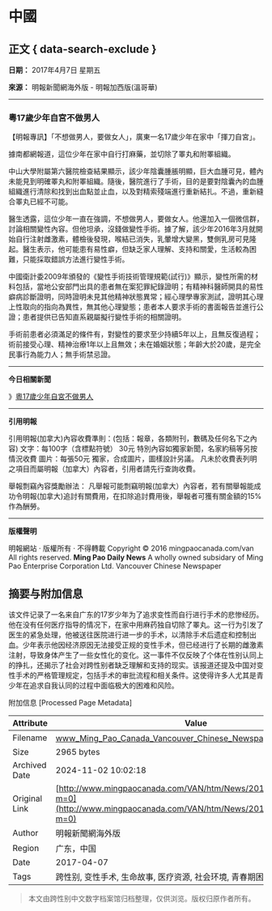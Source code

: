 # **中國**

## 正文 { data-search-exclude }


**日期：** 2017年4月7日 星期五

**來源：** 明報新聞網海外版 - 明報加西版(溫哥華)

---

### 粵17歲少年自宮不做男人

【明報專訊】「不想做男人，要做女人」，廣東一名17歲少年在家中「揮刀自宮」。

據南都網報道，這位少年在家中自行打麻藥，並切除了睪丸和附睪組織。

中山大學附屬第六醫院檢查結果顯示，該少年陰囊腫脹明顯，巨大血腫可見，體內未能見到明確睪丸和附睪組織。隨後，醫院進行了手術，目的是要對陰囊內的血腫組織進行清除和找到出血點並止血，以及對精索殘端進行重新結扎。不過，重新縫合睪丸已經不可能。

醫生透露，這位少年一直在強調，不想做男人，要做女人。他還加入一個微信群，討論相關變性內容。但他坦承，沒錢做變性手術。據了解，該少年2016年3月就開始自行注射雌激素，體檢後發現，喉結已消失，乳暈增大變黑，雙側乳房可見隆起。醫生表示，他可能患有易性癖，但缺乏家人理解、支持和關愛，生活較為困難，只能採取錯誤方法進行變性手術。

中國衛計委2009年頒發的《變性手術技術管理規範(試行)》顯示，變性所需的材料包括，當地公安部門出具的患者無在案犯罪紀錄證明；有精神科醫師開具的易性癖病診斷證明，同時證明未見其他精神狀態異常；經心理學專家測試，證明其心理上性取向的指向為異性，無其他心理變態；患者本人要求手術的書面報告並進行公證；患者提供已告知直系親屬擬行變性手術的相關證明。

手術前患者必須滿足的條件有，對變性的要求至少持續5年以上，且無反復過程；術前接受心理、精神治療1年以上且無效；未在婚姻狀態；年齡大於20歲，是完全民事行為能力人；無手術禁忌證。

---

**今日相關新聞**

》[粵17歲少年自宮不做男人](../../../htm/News/20170407/tcbk1.htm?m=0)

---

**引用明報**

引用明報(加拿大)內容收費準則：(包括：報章，各類附刊，數碼及任何名下之內容) 文字：每100字（含標點符號） 30元 特別內容如獨家新聞，名家約稿等另按情況收費 圖片：每張50元 獨家，合成圖片，圖樣設計另議。 凡未於收費表列明之項目而屬明報（加拿大）內容者，引用者請先行查詢收費。 

舉報剽竊內容獎勵辦法： 凡舉報可能剽竊明報(加拿大）內容者，若有關舉報能成功令明報(加拿大)追討有關費用，在扣除追討費用後，舉報者可獲有關金額的15%作為酬勞。

---

**版權聲明**

明報網站 · 版權所有 · 不得轉載 Copyright © 2016 mingpaocanada.com/van All rights reserved. **Ming Pao Daily News** A wholly owned subsidary of Ming Pao Enterprise Corporation Ltd. Vancouver Chinese Newspaper

## 摘要与附加信息

<!-- tcd_abstract -->
该文件记录了一名来自广东的17岁少年为了追求变性而自行进行手术的悲惨经历。他在没有任何医疗指导的情况下，在家中用麻药独自切除了睪丸。这一行为引发了医生的紧急处理，他被送往医院进行进一步的手术，以清除手术后遗症和控制出血。少年表示他因经济原因无法接受正规的变性手术，但已经进行了长期的雌激素注射，导致身体产生了一些女性化的变化。这一事件不仅反映了个体在性别认同上的挣扎，还揭示了社会对跨性别者缺乏理解和支持的现实。该报道还提及中国对变性手术的严格管理规定，包括手术的审批流程和相关条件。这使得许多人尤其是青少年在追求自我认同的过程中面临极大的困难和风险。
<!-- tcd_abstract_end -->

附加信息 [Processed Page Metadata]

| Attribute       | Value                                  |
|-----------------|----------------------------------------|
| Filename        | www_Ming_Pao_Canada_Vancouver_Chinese_Newspaper_-_中國.md                             |
| Size            | 2965 bytes                           |
| Archived Date   | 2024-11-02 10:02:18                             |
| Original Link   | [http://www.mingpaocanada.com/VAN/htm/News/20170407/tcbk1.htm?m=0](http://www.mingpaocanada.com/VAN/htm/News/20170407/tcbk1.htm?m=0)                       |
| Author          | 明報新聞網海外版                               |
| Region          | 广东，中国                               |
| Date            | 2017-04-07                                 |
| Tags            | 跨性别, 变性手术, 生命故事, 医疗资源, 社会环境, 青春期困惑, 法律政策                                 |
>
> 本文由跨性别中文数字档案馆归档整理，仅供浏览。版权归原作者所有。
>
